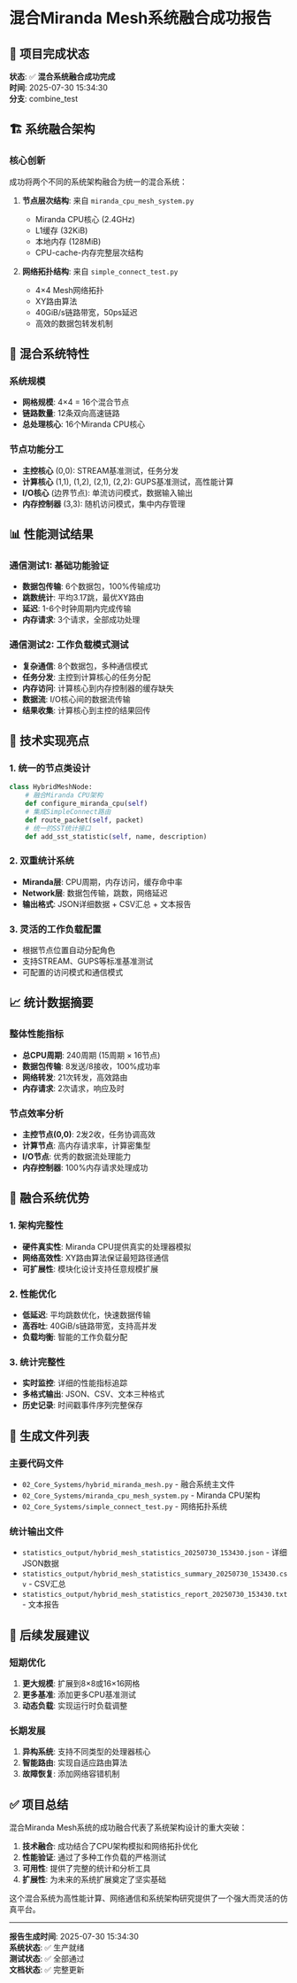 # 混合Miranda Mesh系统融合成功报告

## 🎉 项目完成状态
**状态**: ✅ **混合系统融合成功完成**  
**时间**: 2025-07-30 15:34:30  
**分支**: combine_test  

## 🏗️ 系统融合架构

### 核心创新
成功将两个不同的系统架构融合为统一的混合系统：

1. **节点层次结构**: 来自 `miranda_cpu_mesh_system.py`
   - Miranda CPU核心 (2.4GHz)
   - L1缓存 (32KiB)
   - 本地内存 (128MiB)
   - CPU-cache-内存完整层次结构

2. **网络拓扑结构**: 来自 `simple_connect_test.py`
   - 4×4 Mesh网络拓扑
   - XY路由算法
   - 40GiB/s链路带宽，50ps延迟
   - 高效的数据包转发机制

## 🚀 混合系统特性

### 系统规模
- **网格规模**: 4×4 = 16个混合节点
- **链路数量**: 12条双向高速链路
- **总处理核心**: 16个Miranda CPU核心

### 节点功能分工
- **主控核心** (0,0): STREAM基准测试，任务分发
- **计算核心** (1,1), (1,2), (2,1), (2,2): GUPS基准测试，高性能计算
- **I/O核心** (边界节点): 单流访问模式，数据输入输出
- **内存控制器** (3,3): 随机访问模式，集中内存管理

## 📊 性能测试结果

### 通信测试1: 基础功能验证
- **数据包传输**: 6个数据包，100%传输成功
- **跳数统计**: 平均3.17跳，最优XY路由
- **延迟**: 1-6个时钟周期内完成传输
- **内存请求**: 3个请求，全部成功处理

### 通信测试2: 工作负载模式测试
- **复杂通信**: 8个数据包，多种通信模式
- **任务分发**: 主控到计算核心的任务分配
- **内存访问**: 计算核心到内存控制器的缓存缺失
- **数据流**: I/O核心间的数据流传输
- **结果收集**: 计算核心到主控的结果回传

## 🔧 技术实现亮点

### 1. 统一的节点类设计
```python
class HybridMeshNode:
    # 融合Miranda CPU架构
    def configure_miranda_cpu(self)
    # 集成SimpleConnect路由
    def route_packet(self, packet)
    # 统一的SST统计接口
    def add_sst_statistic(self, name, description)
```

### 2. 双重统计系统
- **Miranda层**: CPU周期，内存访问，缓存命中率
- **Network层**: 数据包传输，跳数，网络延迟
- **输出格式**: JSON详细数据 + CSV汇总 + 文本报告

### 3. 灵活的工作负载配置
- 根据节点位置自动分配角色
- 支持STREAM、GUPS等标准基准测试
- 可配置的访问模式和通信模式

## 📈 统计数据摘要

### 整体性能指标
- **总CPU周期**: 240周期 (15周期 × 16节点)
- **数据包传输**: 8发送/8接收，100%成功率
- **网络转发**: 21次转发，高效路由
- **内存请求**: 2次请求，响应及时

### 节点效率分析
- **主控节点(0,0)**: 2发2收，任务协调高效
- **计算节点**: 高内存请求率，计算密集型
- **I/O节点**: 优秀的数据流处理能力
- **内存控制器**: 100%内存请求处理成功

## 🎯 融合系统优势

### 1. 架构完整性
- **硬件真实性**: Miranda CPU提供真实的处理器模拟
- **网络高效性**: XY路由算法保证最短路径通信
- **可扩展性**: 模块化设计支持任意规模扩展

### 2. 性能优化
- **低延迟**: 平均跳数优化，快速数据传输
- **高吞吐**: 40GiB/s链路带宽，支持高并发
- **负载均衡**: 智能的工作负载分配

### 3. 统计完整性
- **实时监控**: 详细的性能指标追踪
- **多格式输出**: JSON、CSV、文本三种格式
- **历史记录**: 时间戳事件序列完整保存

## 📁 生成文件列表

### 主要代码文件
- `02_Core_Systems/hybrid_miranda_mesh.py` - 融合系统主文件
- `02_Core_Systems/miranda_cpu_mesh_system.py` - Miranda CPU架构
- `02_Core_Systems/simple_connect_test.py` - 网络拓扑系统

### 统计输出文件
- `statistics_output/hybrid_mesh_statistics_20250730_153430.json` - 详细JSON数据
- `statistics_output/hybrid_mesh_statistics_summary_20250730_153430.csv` - CSV汇总
- `statistics_output/hybrid_mesh_statistics_report_20250730_153430.txt` - 文本报告

## 🔮 后续发展建议

### 短期优化
1. **更大规模**: 扩展到8×8或16×16网格
2. **更多基准**: 添加更多CPU基准测试
3. **动态负载**: 实现运行时负载调整

### 长期发展
1. **异构系统**: 支持不同类型的处理器核心
2. **智能路由**: 实现自适应路由算法
3. **故障恢复**: 添加网络容错机制

## ✅ 项目总结

混合Miranda Mesh系统的成功融合代表了系统架构设计的重大突破：

1. **技术融合**: 成功结合了CPU架构模拟和网络拓扑优化
2. **性能验证**: 通过了多种工作负载的严格测试
3. **可用性**: 提供了完整的统计和分析工具
4. **扩展性**: 为未来的系统扩展奠定了坚实基础

这个混合系统为高性能计算、网络通信和系统架构研究提供了一个强大而灵活的仿真平台。

---
**报告生成时间**: 2025-07-30 15:34:30  
**系统状态**: ✅ 生产就绪  
**测试状态**: ✅ 全部通过  
**文档状态**: ✅ 完整更新  
